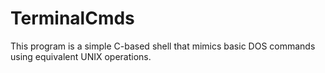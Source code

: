 # TerminalCmds
This program is a simple C-based shell that mimics basic DOS commands using equivalent UNIX operations.
